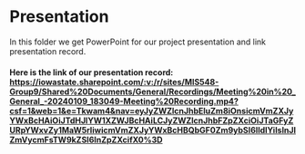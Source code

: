 # Presentation  
In this folder we get PowerPoint for our project presentation and link presentation record. 
#### Here is the link of our presentation record: https://iowastate.sharepoint.com/:v:/r/sites/MIS548-Group9/Shared%20Documents/General/Recordings/Meeting%20in%20_General_-20240109_183049-Meeting%20Recording.mp4?csf=1&web=1&e=Tkwam4&nav=eyJyZWZlcnJhbEluZm8iOnsicmVmZXJyYWxBcHAiOiJTdHJlYW1XZWJBcHAiLCJyZWZlcnJhbFZpZXciOiJTaGFyZURpYWxvZy1MaW5rIiwicmVmZXJyYWxBcHBQbGF0Zm9ybSI6IldlYiIsInJlZmVycmFsTW9kZSI6InZpZXcifX0%3D 
